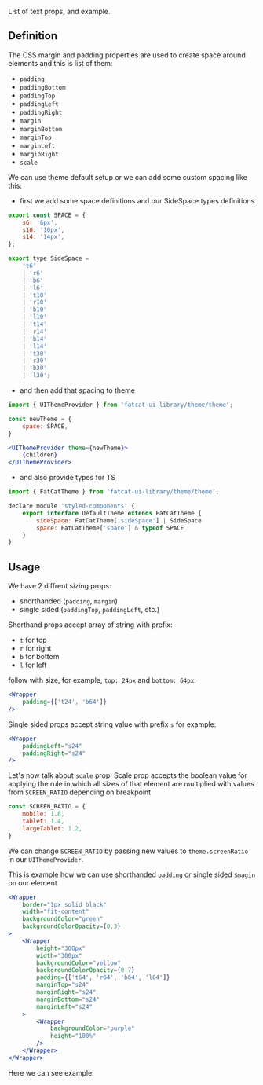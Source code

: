 List of text props, and example.

## 	Definition

The CSS margin and padding properties are used to create space around elements and this is list of them:

- `padding`
- `paddingBottom`
- `paddingTop`
- `paddingLeft`
- `paddingRight`
- `margin`
- `marginBottom`
- `marginTop`
- `marginLeft`
- `marginRight`
- `scale`

We can use theme default setup or we can add some custom spacing like this:

- first we add some space definitions and our SideSpace types definitions

```jsx
export const SPACE = {
	s6: '6px',
	s10: '10px',
	s14: '14px',
};

export type SideSpace =
	't6'
	| 'r6'
	| 'b6'
	| 'l6'
	| 't10'
	| 'r10'
	| 'b10'
	| 'l10'
	| 't14'
	| 'r14'
	| 'b14'
	| 'l14'
	| 't30'
	| 'r30'
	| 'b30'
	| 'l30';
```
- and then add that spacing to theme

```jsx
import { UIThemeProvider } from 'fatcat-ui-library/theme/theme';

const newTheme = {
	space: SPACE,
}

<UIThemeProvider theme={newTheme}>
	{children}
</UIThemeProvider>
```

- and also provide types for TS

```jsx
import { FatCatTheme } from 'fatcat-ui-library/theme/theme';

declare module 'styled-components' {
	export interface DefaultTheme extends FatCatTheme {
		sideSpace: FatCatTheme['sideSpace'] | SideSpace
		space: FatCatTheme['space'] & typeof SPACE
	}
}
```

## Usage 
We have 2 diffrent sizing props:
- shorthanded (`padding`, `margin`)
- single sided (`paddingTop`, `paddingLeft`, etc.)

Shorthand props accept array of string with prefix:
- `t` for top
- `r` for right
- `b` for bottom
- `l` for left

follow with size, for example, `top: 24px` and `bottom: 64px`:

```jsx
<Wrapper
	padding={['t24', 'b64']}
/>
```

Single sided props accept string value with prefix `s` for example:

```jsx
<Wrapper
	paddingLeft="s24"
	paddingRight="s24"
/>
```

Let's now talk about `scale` prop. Scale prop accepts the boolean value for applying the rule in which all sizes of that element are multiplied with values from `SCREEN_RATIO` depending on breakpoint

```jsx
const SCREEN_RATIO = {
	mobile: 1.8,
	tablet: 1.4,
	largeTablet: 1.2,
}
```
We can change `SCREEN_RATIO` by passing new values to `theme.screenRatio` in our `UIThemeProvider`.

This is example how we can use shorthanded `padding` or single sided `$magin` on our element

```jsx
<Wrapper
	border="1px solid black"
	width="fit-content"
	backgroundColor="green"
	backgroundColorOpacity={0.3}
>
	<Wrapper
		height="300px"
		width="300px"
		backgroundColor="yellow"
		backgroundColorOpacity={0.7}
		padding={['t64', 'r64', 'b64', 'l64']}
		marginTop="s24"
		marginRight="s24"
		marginBottom="s24"
		marginLeft="s24"
	>
		<Wrapper
			backgroundColor="purple"
			height="100%"
		/>
	</Wrapper>
</Wrapper>
```

Here we can see example:
